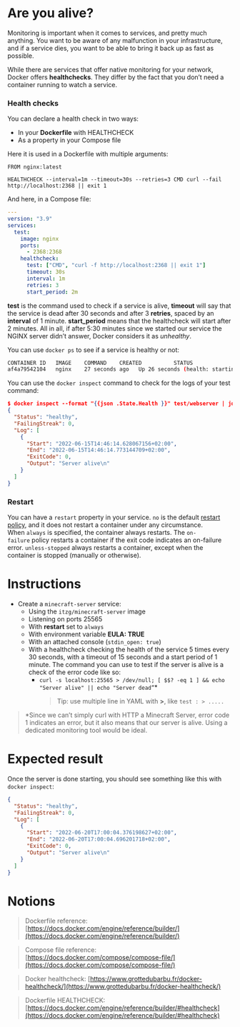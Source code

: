 # Are you alive?

Monitoring is important when it comes to services, and pretty much anything. You want to be aware of any malfunction in your infrastructure, and if a service dies, you want to be able to bring it back up as fast as possible.

While there are services that offer native monitoring for your network, Docker offers **healthchecks**. They differ by the fact that you don’t need a container running to watch a service.

### Health checks

You can declare a health check in two ways:

- In your **Dockerfile** with HEALTHCHECK
- As a property in your Compose file

Here it is used in a Dockerfile with multiple arguments:

```docker
FROM nginx:latest

HEALTHCHECK --interval=1m --timeout=30s --retries=3 CMD curl --fail http://localhost:2368 || exit 1
```

And here, in a Compose file:

```yaml
---
version: "3.9"
services:
  test:
    image: nginx
    ports:
      - 2368:2368
    healthcheck:
      test: ["CMD", "curl -f http://localhost:2368 || exit 1"]
      timeout: 30s
      interval: 1m
      retries: 3
      start_period: 2m
```

**test** is the command used to check if a service is alive, **timeout** will say that the service is dead after 30 seconds and after 3 **retries**, spaced by an **interval** of 1 minute. **start_period** means that the healthcheck will start after 2 minutes. All in all, if after 5:30 minutes since we started our service the NGINX server didn’t answer, Docker considers it as _unhealthy_.

You can use `docker ps` to see if a service is healthy or not:

```bash
CONTAINER ID   IMAGE    COMMAND    CREATED          STATUS                             PORTS                                                      NAMES
af4a79542104   nginx    27 seconds ago   Up 26 seconds (health: starting)   0.0.0.0:80->80/tcp, :::80->80/tcp   test/webserver
```

You can use the `docker inspect` command to check for the logs of your test command:

```json
$ docker inspect --format "{{json .State.Health }}" test/webserver | jq
{
  "Status": "healthy",
  "FailingStreak": 0,
  "Log": [
    {
      "Start": "2022-06-15T14:46:14.628067156+02:00",
      "End": "2022-06-15T14:46:14.773144709+02:00",
      "ExitCode": 0,
      "Output": "Server alive\n"
    }
  ]
}
```

### Restart

You can have a `restart` property in your service. `no` is the default [restart policy](https://docs.docker.com/config/containers/start-containers-automatically/#use-a-restart-policy), and it does not restart a container under any circumstance. When `always` is specified, the container always restarts. The `on-failure` policy restarts a container if the exit code indicates an on-failure error. `unless-stopped` always restarts a container, except when the container is stopped (manually or otherwise).

# Instructions

- Create a `minecraft-server` service:
  - Using the `itzg/minecraft-server` image
  - Listening on ports 25565
  - With **restart** set to `always`
  - With environment variable **EULA: TRUE**
  - With an attached console (`stdin_open: true`)
  - With a healthcheck checking the health of the service 5 times every 30 seconds, with a timeout of 15 seconds and a start period of 1 minute. The command you can use to test if the server is alive is a check of the error code like so:
    - `curl -s localhost:25565 > /dev/null; [ $$? -eq 1 ] && echo "Server alive" || echo "Server dead”`\*
      > Tip: use multiple line in YAML with **>**, like `test : > .....`

> \*Since we can’t simply curl with HTTP a Minecraft Server, error code 1 indicates an error, but it also means that our server is alive. Using a dedicated monitoring tool would be ideal.

# Expected result

Once the server is done starting, you should see something like this with `docker inspect`:

```json
{
  "Status": "healthy",
  "FailingStreak": 0,
  "Log": [
    {
      "Start": "2022-06-20T17:00:04.376198627+02:00",
      "End": "2022-06-20T17:00:04.696201718+02:00",
      "ExitCode": 0,
      "Output": "Server alive\n"
    }
  ]
}
```

# Notions

> Dockerfile reference: [https://docs.docker.com/engine/reference/builder/](https://docs.docker.com/engine/reference/builder/)

> Compose file reference: [https://docs.docker.com/compose/compose-file/](https://docs.docker.com/compose/compose-file/)

> Docker healthcheck: [https://www.grottedubarbu.fr/docker-healthcheck/](https://www.grottedubarbu.fr/docker-healthcheck/)

> Dockerfile HEALTHCHECK: [https://docs.docker.com/engine/reference/builder/#healthcheck](https://docs.docker.com/engine/reference/builder/#healthcheck)
